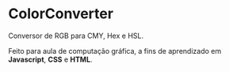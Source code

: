 # ColorConverter
Conversor de RGB para CMY, Hex e HSL.

Feito para aula de computação gráfica, a fins de aprendizado em **Javascript**, **CSS** e **HTML**.
